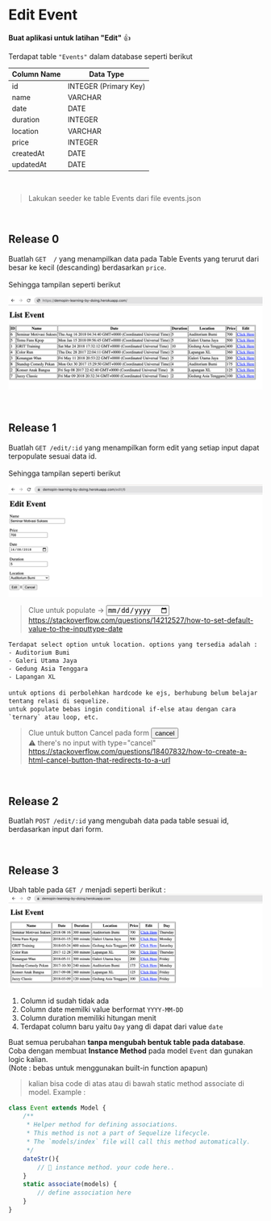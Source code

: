 # Edit Event

**Buat aplikasi untuk latihan "Edit"** 👍

Terdapat table `"Events"` dalam database seperti berikut

| Column Name | Data Type             |
|-------------|-----------------------|
| id          | INTEGER (Primary Key) |
| name        | VARCHAR               |
| date        | DATE                  |
| duration    | INTEGER               |
| location    | VARCHAR               |
| price       | INTEGER               |
| createdAt   | DATE                  |
| updatedAt   | DATE                  |   

<br>

> Lakukan seeder ke table Events dari file events.json

<br>

## Release 0 

Buatlah ` GET  / ` yang menampilkan data pada Table Events yang terurut dari besar ke kecil (descanding) berdasarkan `price`.  
<br>
Sehingga tampilan seperti berikut 

![img](./asset/release0.png)

<br>

## Release 1 

Buatlah ` GET /edit/:id ` yang menampilkan form edit yang setiap input dapat terpopulate sesuai data id.   
<br> 
Sehingga tampilan seperti berikut  

![img](./asset/form.png)  

> Clue untuk populate → <input type="date">  
> https://stackoverflow.com/questions/14212527/how-to-set-default-value-to-the-inputtype-date

```
Terdapat select option untuk location. options yang tersedia adalah :
- Auditorium Bumi
- Galeri Utama Jaya
- Gedung Asia Tenggara
- Lapangan XL

untuk options di perbolehkan hardcode ke ejs, berhubung belum belajar tentang relasi di sequelize.  
untuk populate bebas ingin conditional if-else atau dengan cara `ternary` atau loop, etc.
```

> Clue untuk button Cancel pada form <button>cancel</button>  
> ⚠️ there's no input with type="cancel"  
> https://stackoverflow.com/questions/18407832/how-to-create-a-html-cancel-button-that-redirects-to-a-url

<br>

## Release 2
Buatlah ` POST /edit/:id ` yang mengubah data pada table sesuai id, berdasarkan input dari form.

<br>

## Release 3
Ubah table pada ` GET / ` menjadi seperti berikut : 
![img](./asset/pro.png)

1. Column id sudah tidak ada
2. Column date memilki value berformat `YYYY-MM-DD`
3. Column duration memiliki hitungan menit 
4. Terdapat column baru yaitu `Day` yang di dapat dari value `date`

Buat semua perubahan **tanpa mengubah bentuk table pada database**.  
Coba dengan membuat **Instance Method** pada model `Event` dan gunakan logic kalian.  
(Note : bebas untuk menggunakan built-in function apapun)

> kalian bisa code di atas atau di bawah static method associate di model. Example : 
```js
class Event extends Model {
    /**
     * Helper method for defining associations.
     * This method is not a part of Sequelize lifecycle.
     * The `models/index` file will call this method automatically.
     */
    dateStr(){
        // 🚀 instance method. your code here..
    }
    static associate(models) {
        // define association here
    }
}
```
